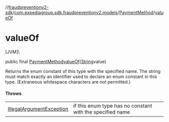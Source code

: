 //[fraudpreventionv2-sdk](../../../index.md)/[com.expediagroup.sdk.fraudpreventionv2.models](../index.md)/[PaymentMethod](index.md)/[valueOf](value-of.md)

# valueOf

[JVM]\

public final [PaymentMethod](index.md)[valueOf](value-of.md)([String](https://docs.oracle.com/javase/8/docs/api/java/lang/String.html)value)

Returns the enum constant of this type with the specified name. The string must match exactly an identifier used to declare an enum constant in this type. (Extraneous whitespace characters are not permitted.)

#### Throws

| | |
|---|---|
| [IllegalArgumentException](https://kotlinlang.org/api/latest/jvm/stdlib/kotlin/-illegal-argument-exception/index.html) | if this enum type has no constant with the specified name |
